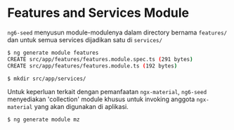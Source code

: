 # Features and Services Module

`ng6-seed` menyusun module-modulenya dalam directory bernama `features/` dan untuk semua services dijadikan satu di `services/`

```bash
$ ng generate module features
CREATE src/app/features/features.module.spec.ts (291 bytes)
CREATE src/app/features/features.module.ts (192 bytes)

$ mkdir src/app/services/
```

Untuk keperluan terkait dengan pemanfaatan `ngx-material`, `ng6-seed` menyediakan 'collection' module khusus untuk invoking anggota `ngx-material` yang akan digunakan di aplikasi.

```bash
$ ng generate module mz
```

